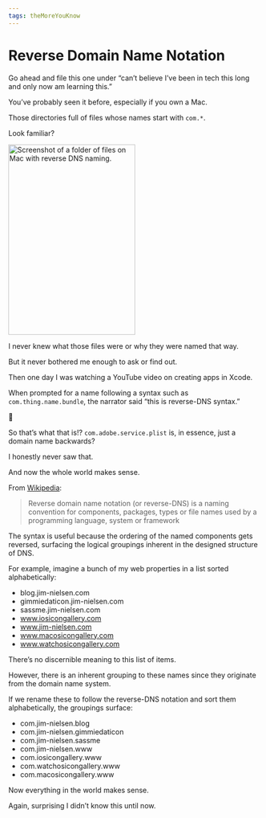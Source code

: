 ```yaml
---
tags: theMoreYouKnow
---
```


# Reverse Domain Name Notation

Go ahead and file this one under “can’t believe I’ve been in tech this long and only now am learning this.”

You’ve probably seen it before, especially if you own a Mac.

Those directories full of files whose names start with `com.*`.

Look familiar?

<img src="https://cdn.jim-nielsen.com/blog/2021/reverse-dns-syntax.png" alt="Screenshot of a folder of files on Mac with reverse DNS naming." width="253" height="379" />

I never knew what those files were or why they were named that way.

But it never bothered me enough to ask or find out.

Then one day I was watching a YouTube video on creating apps in Xcode. 

When prompted for a name following a syntax such as `com.thing.name.bundle`, the narrator said “this is reverse-DNS syntax.”

🤯

So that’s what that is!? `com.adobe.service.plist` is, in essence, just a domain name backwards? 

I honestly never saw that.

And now the whole world makes sense.

From [Wikipedia](https://en.wikipedia.org/wiki/Reverse_domain_name_notation):

> Reverse domain name notation (or reverse-DNS) is a naming convention for components, packages, types or file names used by a programming language, system or framework

The syntax is useful because the ordering of the named components gets reversed, surfacing the logical groupings inherent in the designed structure of DNS.

For example, imagine a bunch of my web properties in a list sorted alphabetically:

- blog.jim-nielsen.com
- gimmiedaticon.jim-nielsen.com
- sassme.jim-nielsen.com
- www.iosicongallery.com
- www.jim-nielsen.com
- www.macosicongallery.com
- www.watchosicongallery.com

There’s no discernible meaning to this list of items.

However, there is an inherent grouping to these names since they originate from the domain name system.

If we rename these to follow the reverse-DNS notation and sort them alphabetically, the groupings surface:

- com.jim-nielsen.blog
- com.jim-nielsen.gimmiedaticon
- com.jim-nielsen.sassme
- com.jim-nielsen.www
- com.iosicongallery.www
- com.watchosicongallery.www
- com.macosicongallery.www

Now everything in the world makes sense.

Again, surprising I didn’t know this until now.